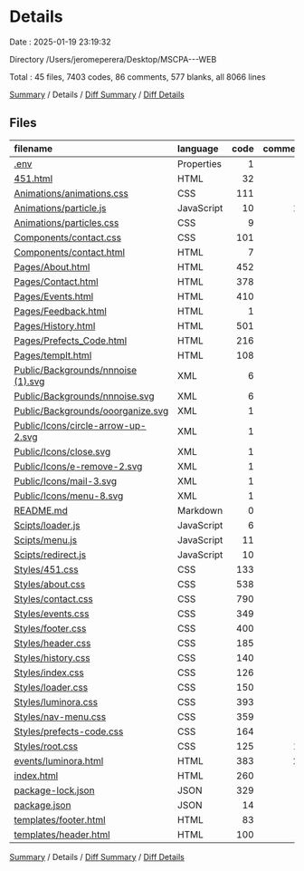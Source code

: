 # Details

Date : 2025-01-19 23:19:32

Directory /Users/jeromeperera/Desktop/MSCPA---WEB

Total : 45 files,  7403 codes, 86 comments, 577 blanks, all 8066 lines

[Summary](results.md) / Details / [Diff Summary](diff.md) / [Diff Details](diff-details.md)

## Files
| filename | language | code | comment | blank | total |
| :--- | :--- | ---: | ---: | ---: | ---: |
| [.env](/.env) | Properties | 1 | 0 | 1 | 2 |
| [451.html](/451.html) | HTML | 32 | 0 | 1 | 33 |
| [Animations/animations.css](/Animations/animations.css) | CSS | 111 | 0 | 5 | 116 |
| [Animations/particle.js](/Animations/particle.js) | JavaScript | 10 | 16 | 8 | 34 |
| [Animations/particles.css](/Animations/particles.css) | CSS | 9 | 0 | 1 | 10 |
| [Components/contact.css](/Components/contact.css) | CSS | 101 | 0 | 10 | 111 |
| [Components/contact.html](/Components/contact.html) | HTML | 7 | 0 | 1 | 8 |
| [Pages/About.html](/Pages/About.html) | HTML | 452 | 5 | 3 | 460 |
| [Pages/Contact.html](/Pages/Contact.html) | HTML | 378 | 1 | 3 | 382 |
| [Pages/Events.html](/Pages/Events.html) | HTML | 410 | 0 | 3 | 413 |
| [Pages/Feedback.html](/Pages/Feedback.html) | HTML | 1 | 0 | 1 | 2 |
| [Pages/History.html](/Pages/History.html) | HTML | 501 | 1 | 4 | 506 |
| [Pages/Prefects\_Code.html](/Pages/Prefects_Code.html) | HTML | 216 | 1 | 3 | 220 |
| [Pages/templt.html](/Pages/templt.html) | HTML | 108 | 1 | 3 | 112 |
| [Public/Backgrounds/nnnoise (1).svg](/Public/Backgrounds/nnnoise%20(1).svg) | XML | 6 | 0 | 1 | 7 |
| [Public/Backgrounds/nnnoise.svg](/Public/Backgrounds/nnnoise.svg) | XML | 6 | 0 | 1 | 7 |
| [Public/Backgrounds/ooorganize.svg](/Public/Backgrounds/ooorganize.svg) | XML | 1 | 0 | 0 | 1 |
| [Public/Icons/circle-arrow-up-2.svg](/Public/Icons/circle-arrow-up-2.svg) | XML | 1 | 0 | 0 | 1 |
| [Public/Icons/close.svg](/Public/Icons/close.svg) | XML | 1 | 0 | 0 | 1 |
| [Public/Icons/e-remove-2.svg](/Public/Icons/e-remove-2.svg) | XML | 1 | 0 | 0 | 1 |
| [Public/Icons/mail-3.svg](/Public/Icons/mail-3.svg) | XML | 1 | 0 | 0 | 1 |
| [Public/Icons/menu-8.svg](/Public/Icons/menu-8.svg) | XML | 1 | 0 | 0 | 1 |
| [README.md](/README.md) | Markdown | 0 | 0 | 1 | 1 |
| [Scipts/loader.js](/Scipts/loader.js) | JavaScript | 6 | 1 | 2 | 9 |
| [Scipts/menu.js](/Scipts/menu.js) | JavaScript | 11 | 3 | 4 | 18 |
| [Scipts/redirect.js](/Scipts/redirect.js) | JavaScript | 10 | 0 | 3 | 13 |
| [Styles/451.css](/Styles/451.css) | CSS | 133 | 0 | 15 | 148 |
| [Styles/about.css](/Styles/about.css) | CSS | 538 | 7 | 74 | 619 |
| [Styles/contact.css](/Styles/contact.css) | CSS | 790 | 0 | 113 | 903 |
| [Styles/events.css](/Styles/events.css) | CSS | 349 | 3 | 54 | 406 |
| [Styles/footer.css](/Styles/footer.css) | CSS | 400 | 2 | 12 | 414 |
| [Styles/header.css](/Styles/header.css) | CSS | 185 | 3 | 26 | 214 |
| [Styles/history.css](/Styles/history.css) | CSS | 140 | 0 | 20 | 160 |
| [Styles/index.css](/Styles/index.css) | CSS | 126 | 3 | 13 | 142 |
| [Styles/loader.css](/Styles/loader.css) | CSS | 150 | 0 | 16 | 166 |
| [Styles/luminora.css](/Styles/luminora.css) | CSS | 393 | 3 | 52 | 448 |
| [Styles/nav-menu.css](/Styles/nav-menu.css) | CSS | 359 | 0 | 55 | 414 |
| [Styles/prefects-code.css](/Styles/prefects-code.css) | CSS | 164 | 1 | 25 | 190 |
| [Styles/root.css](/Styles/root.css) | CSS | 125 | 10 | 25 | 160 |
| [events/luminora.html](/events/luminora.html) | HTML | 383 | 24 | 5 | 412 |
| [index.html](/index.html) | HTML | 260 | 1 | 7 | 268 |
| [package-lock.json](/package-lock.json) | JSON | 329 | 0 | 1 | 330 |
| [package.json](/package.json) | JSON | 14 | 0 | 1 | 15 |
| [templates/footer.html](/templates/footer.html) | HTML | 83 | 0 | 2 | 85 |
| [templates/header.html](/templates/header.html) | HTML | 100 | 0 | 2 | 102 |

[Summary](results.md) / Details / [Diff Summary](diff.md) / [Diff Details](diff-details.md)